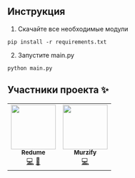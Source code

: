 ## Инструкция
1. Скачайте все необходимые модули

```
pip install -r requirements.txt
```

2. Запустите main.py

```
python main.py
```

## Участники проекта ✨
<table>
  <tr>
   <td align="center">
    <a href="https://github.com/redume"><img src="https://avatars.githubusercontent.com/u/49362257?v=3?s=100" width="100px;" alt=""/>
    <br/><sub><b>Redume</b></sub></a><br/>
    <a href="#code" title="Код">💻</a>
    <a href="#projectManagement" title="Управление проектом">📆</a></td>

   <td align="center"><a href="https://github.com/Murzify"><img src="https://avatars.githubusercontent.com/u/59001661?v=3?s=100" width="100px;" alt=""/>
     <br/><sub><b>Murzify</b></sub></a><br/>
     <a href="#code" title="Помощь с кодом">💻</a>
 </tr>
</table>